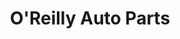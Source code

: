 ---
title: "O'Reilly Auto Parts"
url: /ferguson/oreilly-auto-parts-new-halls-ferry-road/
shop: car parts
---